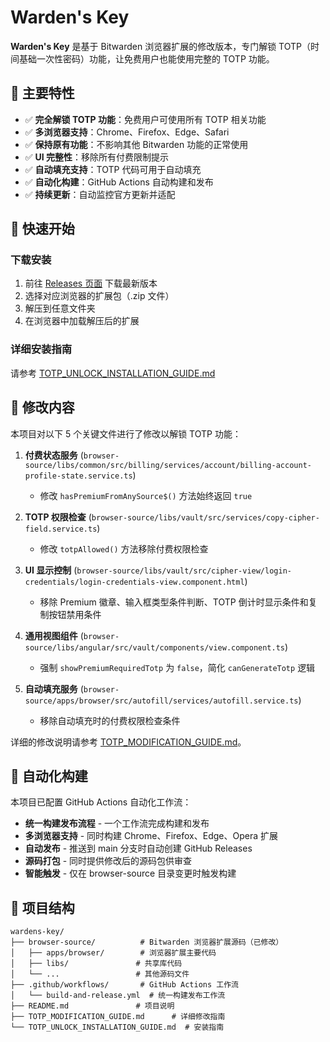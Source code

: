 # Warden's Key

**Warden's Key** 是基于 Bitwarden 浏览器扩展的修改版本，专门解锁 TOTP（时间基础一次性密码）功能，让免费用户也能使用完整的 TOTP 功能。

## 🎯 主要特性

- ✅ **完全解锁 TOTP 功能**：免费用户可使用所有 TOTP 相关功能
- ✅ **多浏览器支持**：Chrome、Firefox、Edge、Safari
- ✅ **保持原有功能**：不影响其他 Bitwarden 功能的正常使用
- ✅ **UI 完整性**：移除所有付费限制提示
- ✅ **自动填充支持**：TOTP 代码可用于自动填充
- ✅ **自动化构建**：GitHub Actions 自动构建和发布
- ✅ **持续更新**：自动监控官方更新并适配

## 🚀 快速开始

### 下载安装
1. 前往 [Releases 页面](../../releases) 下载最新版本
2. 选择对应浏览器的扩展包（.zip 文件）
3. 解压到任意文件夹
4. 在浏览器中加载解压后的扩展

### 详细安装指南
请参考 [TOTP_UNLOCK_INSTALLATION_GUIDE.md](TOTP_UNLOCK_INSTALLATION_GUIDE.md)

## 🔧 修改内容

本项目对以下 5 个关键文件进行了修改以解锁 TOTP 功能：

1. **付费状态服务** (`browser-source/libs/common/src/billing/services/account/billing-account-profile-state.service.ts`)
   - 修改 `hasPremiumFromAnySource$()` 方法始终返回 `true`

2. **TOTP 权限检查** (`browser-source/libs/vault/src/services/copy-cipher-field.service.ts`)
   - 修改 `totpAllowed()` 方法移除付费权限检查

3. **UI 显示控制** (`browser-source/libs/vault/src/cipher-view/login-credentials/login-credentials-view.component.html`)
   - 移除 Premium 徽章、输入框类型条件判断、TOTP 倒计时显示条件和复制按钮禁用条件

4. **通用视图组件** (`browser-source/libs/angular/src/vault/components/view.component.ts`)
   - 强制 `showPremiumRequiredTotp` 为 `false`，简化 `canGenerateTotp` 逻辑

5. **自动填充服务** (`browser-source/apps/browser/src/autofill/services/autofill.service.ts`)
   - 移除自动填充时的付费权限检查条件

详细的修改说明请参考 [TOTP_MODIFICATION_GUIDE.md](TOTP_MODIFICATION_GUIDE.md)。

## 🚀 自动化构建

本项目已配置 GitHub Actions 自动化工作流：

- **统一构建发布流程** - 一个工作流完成构建和发布
- **多浏览器支持** - 同时构建 Chrome、Firefox、Edge、Opera 扩展
- **自动发布** - 推送到 main 分支时自动创建 GitHub Releases
- **源码打包** - 同时提供修改后的源码包供审查
- **智能触发** - 仅在 browser-source 目录变更时触发构建

## 📁 项目结构

```
wardens-key/
├── browser-source/          # Bitwarden 浏览器扩展源码（已修改）
│   ├── apps/browser/        # 浏览器扩展主要代码
│   ├── libs/               # 共享库代码
│   └── ...                 # 其他源码文件
├── .github/workflows/       # GitHub Actions 工作流
│   └── build-and-release.yml  # 统一构建发布工作流
├── README.md               # 项目说明
├── TOTP_MODIFICATION_GUIDE.md      # 详细修改指南
└── TOTP_UNLOCK_INSTALLATION_GUIDE.md  # 安装指南
```